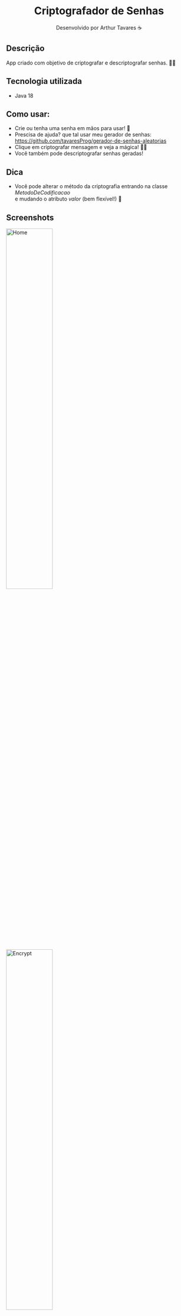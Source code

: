 <div align="center">
  <h1>Criptografador de Senhas</h1>
  <p> Desenvolvido por Arthur Tavares ☕</p>
</div>

## Descrição
App criado com objetivo de criptografar e descriptografar senhas. 👨‍💻

##  Tecnologia utilizada
- Java 18

## Como usar:
- Crie ou tenha uma senha em mãos para usar! 📜
- Prescisa de ajuda? que tal usar meu gerador de senhas: https://github.com/tavaresProg/gerador-de-senhas-aleatorias
- Clique em criptografar mensagem e veja a mágica! 🧙‍♂️
- Você também pode descriptografar senhas geradas!

##  Dica
- Você pode alterar o método da criptografia entrando na classe *MetodoDeCodificacao* </br>
e mudando o atributo *valor* (bem flexível!) 🤸


## Screenshots
<img src="https://github.com/tavaresProg/criptografador-de-senhas/blob/main/screenshot%201.png" alt="Home" width="50%">
<img src="https://github.com/tavaresProg/criptografador-de-senhas/blob/main/screenshot%202.png" alt="Encrypt" width ="50%">
<img src="https://github.com/tavaresProg/criptografador-de-senhas/blob/main/screenshot%203.png" alt="Desencrypt" width ="50%">
